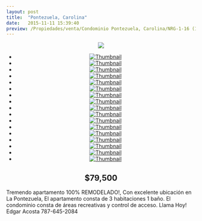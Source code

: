```yaml
---
layout: post
title:  "Pontezuela, Carolina"
date:   2015-11-11 15:39:40
preview: /Propiedades/venta/Condominio Pontezuela, Carolina/NRG-1-16 (18).JPG
---
```


<center>
	<div class="mainImg">
		<img src="/Edweb/Propiedades/venta/Condominio Pontezuela, Carolina/NRG-1-16 (18).JPG" class="custom">
	</div>
	<!--aqui comienza las fotos pequeñas -->
	<ul class="thumbnails">
	  <li>
	    <a href="/Edweb/Propiedades/venta/Condominio Pontezuela, Carolina/NRG-1-16 (18).JPG">
	      <img class="tumbnails" src="/Edweb/Propiedades/venta/Condominio Pontezuela, Carolina/NRG-1-16 (18).JPG" alt="Thumbnail">
	    </a>
	  </li>
	  <li>
	    <a href="/Edweb/Propiedades/venta/Condominio Pontezuela, Carolina/NRG-1-16 (1).JPG">
	      <img class="tumbnails" src="/Edweb/Propiedades/venta/Condominio Pontezuela, Carolina/NRG-1-16 (1).JPG" alt="Thumbnail">
	    </a>
	  </li>
	  <li>
	    <a href="/Edweb/Propiedades/venta/Condominio Pontezuela, Carolina/NRG-1-16 (2).JPG">
	      <img class="tumbnails" src="/Edweb/Propiedades/venta/Condominio Pontezuela, Carolina/NRG-1-16 (2).JPG" alt="Thumbnail">
	    </a>
	  </li>
	  <li>
	    <a href="/Edweb/Propiedades/venta/Condominio Pontezuela, Carolina/NRG-1-16 (3).JPG">
	      <img class="tumbnails" src="/Edweb/Propiedades/venta/Condominio Pontezuela, Carolina/NRG-1-16 (3).JPG" alt="Thumbnail">
	    </a>
	  </li>
	  <li>
	    <a href="/Edweb/Propiedades/venta/Condominio Pontezuela, Carolina/NRG-1-16 (4).JPG">
	      <img class="tumbnails" src="/Edweb/Propiedades/venta/Condominio Pontezuela, Carolina/NRG-1-16 (4).JPG" alt="Thumbnail">
	    </a>
	  </li>
	  <li>
	    <a href="/Edweb/Propiedades/venta/Condominio Pontezuela, Carolina/NRG-1-16 (5).JPG">
	      <img class="tumbnails" src="/Edweb/Propiedades/venta/Condominio Pontezuela, Carolina/NRG-1-16 (5).JPG" alt="Thumbnail">
	    </a>
	  </li>
	  <li>
	    <a href="/Edweb/Propiedades/venta/Condominio Pontezuela, Carolina/NRG-1-16 (6).JPG">
	      <img class="tumbnails" src="/Edweb/Propiedades/venta/Condominio Pontezuela, Carolina/NRG-1-16 (6).JPG" alt="Thumbnail">
	    </a>
	  </li>
		<li>
	    <a href="/Edweb/Propiedades/venta/Condominio Pontezuela, Carolina/NRG-1-16 (7).JPG">
	      <img class="tumbnails" src="/Edweb/Propiedades/venta/Condominio Pontezuela, Carolina/NRG-1-16 (7).JPG" alt="Thumbnail">
	    </a>
	  </li>
		<li>
	    <a href="/Edweb/Propiedades/venta/Condominio Pontezuela, Carolina/NRG-1-16 (8).JPG">
	      <img class="tumbnails" src="/Edweb/Propiedades/venta/Condominio Pontezuela, Carolina/NRG-1-16 (8).JPG" alt="Thumbnail">
	    </a>
	  </li>
		<li>
	    <a href="/Edweb/Propiedades/venta/Condominio Pontezuela, Carolina/NRG-1-16 (9).JPG">
	      <img class="tumbnails" src="/Edweb/Propiedades/venta/Condominio Pontezuela, Carolina/NRG-1-16 (9).JPG" alt="Thumbnail">
	    </a>
	  </li>
		<li>
	    <a href="/Edweb/Propiedades/venta/Condominio Pontezuela, Carolina/NRG-1-16 (10).JPG">
	      <img class="tumbnails" src="/Edweb/Propiedades/venta/Condominio Pontezuela, Carolina/NRG-1-16 (10).JPG" alt="Thumbnail">
	    </a>
	  </li>
		<li>
	    <a href="/Edweb/Propiedades/venta/Condominio Pontezuela, Carolina/NRG-1-16 (11).JPG">
	      <img class="tumbnails" src="/Edweb/Propiedades/venta/Condominio Pontezuela, Carolina/NRG-1-16 (11).JPG" alt="Thumbnail">
	    </a>
	  </li>
		<li>
	    <a href="/Edweb/Propiedades/venta/Condominio Pontezuela, Carolina/NRG-1-16 (12).JPG">
	      <img class="tumbnails" src="/Edweb/Propiedades/venta/Condominio Pontezuela, Carolina/NRG-1-16 (12).JPG" alt="Thumbnail">
	    </a>
	  </li>
		<li>
	    <a href="/Edweb/Propiedades/venta/Condominio Pontezuela, Carolina/NRG-1-16 (13).JPG">
	      <img class="tumbnails" src="/Edweb/Propiedades/venta/Condominio Pontezuela, Carolina/NRG-1-16 (13).JPG" alt="Thumbnail">
	    </a>
	  </li>
		<li>
	    <a href="/Edweb/Propiedades/venta/Condominio Pontezuela, Carolina/NRG-1-16 (14).JPG">
	      <img class="tumbnails" src="/Edweb/Propiedades/venta/Condominio Pontezuela, Carolina/NRG-1-16 (14).JPG" alt="Thumbnail">
	    </a>
	  </li>
		<li>
	    <a href="/Edweb/Propiedades/venta/Condominio Pontezuela, Carolina/NRG-1-16 (15).JPG">
	      <img class="tumbnails" src="/Edweb/Propiedades/venta/Condominio Pontezuela, Carolina/NRG-1-16 (15).JPG" alt="Thumbnail">
	    </a>
	  </li>
		<li>
	    <a href="/Edweb/Propiedades/venta/Condominio Pontezuela, Carolina/NRG-1-16 (16).JPG">
	      <img class="tumbnails" src="/Edweb/Propiedades/venta/Condominio Pontezuela, Carolina/NRG-1-16 (16).JPG" alt="Thumbnail">
	    </a>
	  </li>
	</ul>
	<script src="https://ajax.googleapis.com/ajax/libs/jquery/1.9.1/jquery.min.js"></script>
	<script type="text/javascript" src="/Edweb/js/jquery.simpleGal.js"></script>
	<script>
		$(document).ready(function () {
			$('.thumbnails').simpleGal({
				mainImage: '.custom'
			});
		});
	</script>
</center>

<center><h2>$79,500</h2></center>

Tremendo apartamento 100% REMODELADO!, Con excelente ubicación en La Pontezuela, El apartamento consta de 3 habitaciones 1 baño. El condominio consta de áreas recreativas y control de acceso. Llama Hoy! Edgar Acosta 787-645-2084
